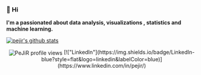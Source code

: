 ### 👋 Hi 
**I'm a passionated about data analysis, visualizations , statistics and machine learning.**
   

<!---
PeJiR/PeJiR is a ✨ special ✨ repository because its `README.md` (this file) appears on your GitHub profile.
You can click the Preview link to take a look at your changes.
- 💞️ I’m looking to collaborate on ...
--->
<a href="https://github.com/pejir">
 <img align="center" src="https://github-readme-stats.vercel.app/api?username=pejir&show_icons=true&theme=light&line_height=27" alt="pejir's github stats"/>
 
</a>
<p align="center">    
<img align="center" src="https://komarev.com/ghpvc/?username=PeJiR&color=blue&style=flat-square" alt="PeJiR profile views" />
[!["LinkedIn"](https://img.shields.io/badge/LinkedIn-blue?style=flat&logo=linkedin&labelColor=blue)](https://www.linkedin.com/in/pejir/)


</p>
